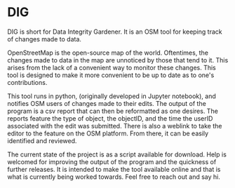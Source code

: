 # DIG
DIG is short for Data Integrity Gardener. It is an OSM tool for keeping track of changes made to data.

OpenStreetMap is the open-source map of the world. Oftentimes, the changes made to data in the map are unnoticed by those that tend to it. This arises from the lack of a convenient way to monitor these changes. This tool is designed to make it more convenient to be up to date as to one's contributions. 

This tool runs in python, (originally developed in Jupyter notebook), and notifies OSM users of changes made to their edits. The output of the program is a csv report that can then be reformatted as one desires. The reports feature the type of object, the objectID, and the time the userID associated with the edit was submitted. There is also a weblink to take the editor to the feature on the OSM platform. From there, it can be easily identified and reviewed.

The current state of the project is as a script available for download. Help is welcomed for improving the output of the program and the quickness of further releases. It is intended to make the tool available online and that is what is currently being worked towards. Feel free to reach out and say hi.

